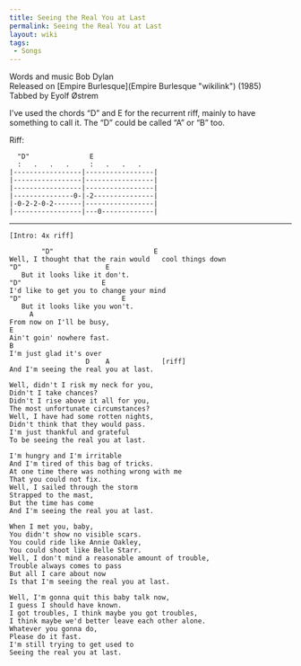 ```yaml
---
title: Seeing the Real You at Last
permalink: Seeing the Real You at Last
layout: wiki
tags:
 - Songs
---
```


Words and music Bob Dylan  
Released on [Empire Burlesque](Empire Burlesque "wikilink") (1985)  
Tabbed by Eyolf Østrem

I've used the chords “D” and E for the recurrent riff, mainly to have
something to call it. The “D” could be called “A” or “B” too.

Riff:

      "D"               E
      :   .   .   .     :   .   .   .
    |-----------------|-----------------|
    |-----------------|-----------------|
    |-----------------|-----------------|
    |---------------0-|-2---------------|
    |-0-2-2-0-2-------|-----------------|
    |-----------------|---0-------------|

* * * * *

    [Intro: 4x riff]

            "D"                         E
    Well, I thought that the rain would   cool things down
    "D"                     E
       But it looks like it don't.
    "D"                    E
    I'd like to get you to change your mind
    "D"                         E
       But it looks like you won't.
         A
    From now on I'll be busy,
    E
    Ain't goin' nowhere fast.
    B
    I'm just glad it's over
                       D    A             [riff]
    And I'm seeing the real you at last.

    Well, didn't I risk my neck for you,
    Didn't I take chances?
    Didn't I rise above it all for you,
    The most unfortunate circumstances?
    Well, I have had some rotten nights,
    Didn't think that they would pass.
    I'm just thankful and grateful
    To be seeing the real you at last.

    I'm hungry and I'm irritable
    And I'm tired of this bag of tricks.
    At one time there was nothing wrong with me
    That you could not fix.
    Well, I sailed through the storm
    Strapped to the mast,
    But the time has come
    And I'm seeing the real you at last.

    When I met you, baby,
    You didn't show no visible scars.
    You could ride like Annie Oakley,
    You could shoot like Belle Starr.
    Well, I don't mind a reasonable amount of trouble,
    Trouble always comes to pass
    But all I care about now
    Is that I'm seeing the real you at last.

    Well, I'm gonna quit this baby talk now,
    I guess I should have known.
    I got troubles, I think maybe you got troubles,
    I think maybe we'd better leave each other alone.
    Whatever you gonna do,
    Please do it fast.
    I'm still trying to get used to
    Seeing the real you at last.
